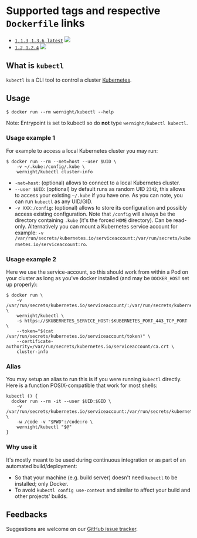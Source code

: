 # Supported tags and respective `Dockerfile` links

  * [`1`, `1.3`, `1.3.6`, `latest`](https://github.com/wernight/docker-kubectl/blob/master/Dockerfile) [![](https://images.microbadger.com/badges/image/wernight/kubectl.svg)](http://microbadger.com/images/wernight/kubectl "Get your own image badge on microbadger.com")
  * [`1.2`, `1.2.4`](https://github.com/wernight/docker-kubectl/blob/v1.2.4/Dockerfile) [![](https://images.microbadger.com/badges/image/wernight/kubectl:1.2.4.svg)](http://microbadger.com/images/wernight/kubectl "Get your own image badge on microbadger.com")

## What is `kubectl`

`kubectl` is a CLI tool to control a cluster [Kubernetes](http://kubernetes.io/).

## Usage

    $ docker run --rm wernight/kubectl --help

Note: Entrypoint is set to kubectl so do **not** type `wernight/kubectl kubectl`.

### Usage example 1

For example to access a local Kubernetes cluster you may run:

    $ docker run --rm --net=host --user $UID \
        -v ~/.kube:/config/.kube \
        wernight/kubectl cluster-info

  * `-net=host`: (optional) allows to connect to a local Kubernetes cluster.
  * `--user $UID`: (optional) by default runs as random UID `2342`, this allows to access your existing `~/.kube` if you have one. As you can note, you can run `kubectl` as any UID/GID.
  * `-v XXX:/config`: (optional) allows to store its configuration and possibly access existing configuration. Note that `/config` will always be the directory containing `.kube` (it's the forced `HOME` directory). Can be read-only. Alternatively you can mount a Kubernetes service account for example: `-v /var/run/secrets/kubernetes.io/serviceaccount:/var/run/secrets/kubernetes.io/serviceaccount:ro`.

### Usage example 2

Here we use the service-account, so this should work from within a Pod on your cluster as long as you've docker installed (and may be `DOCKER_HOST` set up properly):

    $ docker run \
        -v /var/run/secrets/kubernetes.io/serviceaccount/:/var/run/secrets/kubernetes.io/serviceaccount/:ro \
        wernight/kubectl \
        -s https://$KUBERNETES_SERVICE_HOST:$KUBERNETES_PORT_443_TCP_PORT \
        --token="$(cat /var/run/secrets/kubernetes.io/serviceaccount/token)" \
        --certificate-authority=/var/run/secrets/kubernetes.io/serviceaccount/ca.crt \
        cluster-info

### Alias

You may setup an alias to run this is if you were running `kubectl` directly.
Here is a function POSIX-compatible that work for most shells:

    kubectl () {
      docker run --rm -it --user $UID:$GID \
        -v /var/run/secrets/kubernetes.io/serviceaccount:/var/run/secrets/kubernetes.io/serviceaccount:ro \
        -w /code -v "$PWD":/code:ro \
        wernight/kubectl "$@"
    }

### Why use it

It's mostly meant to be used during continuous integration or as part of an automated build/deployment:

  * So that your machine (e.g. build server) doesn't need `kubectl` to be installed; only Docker.
  * To avoid `kubectl config use-context` and similar to affect your build and other projects' builds.

## Feedbacks

Suggestions are welcome on our [GitHub issue tracker](https://github.com/wernight/docker-kubectl/issues).
